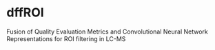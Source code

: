 # dffROI
Fusion of Quality Evaluation Metrics and Convolutional Neural Network Representations for ROI filtering in LC-MS
